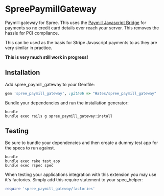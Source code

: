 # SpreePaymillGateway

Paymill gateway for Spree. This uses the [Paymill Javascript Bridge](https://www.paymill.com/en-gb/documentation-3/reference/paymill-bridge/) 
for payments so no credit card details ever reach your server. This removes the hassle for PCI compliance.

This can be used as the basis for Stripe Javascript payments to as they are very similar in practice.

**This is very much still work in progress!**

## Installation

Add spree_paymill_gateway to your Gemfile:

```ruby
gem 'spree_paymill_gateway', :github => "Hates/spree_paymill_gateway"
```

Bundle your dependencies and run the installation generator:

```shell
bundle
bundle exec rails g spree_paymill_gateway:install
```

## Testing

Be sure to bundle your dependencies and then create a dummy test app for the specs to run against.

```shell
bundle
bundle exec rake test_app
bundle exec rspec spec
```

When testing your applications integration with this extension you may use it's factories.
Simply add this require statement to your spec_helper:

```ruby
require 'spree_paymill_gateway/factories'
```
